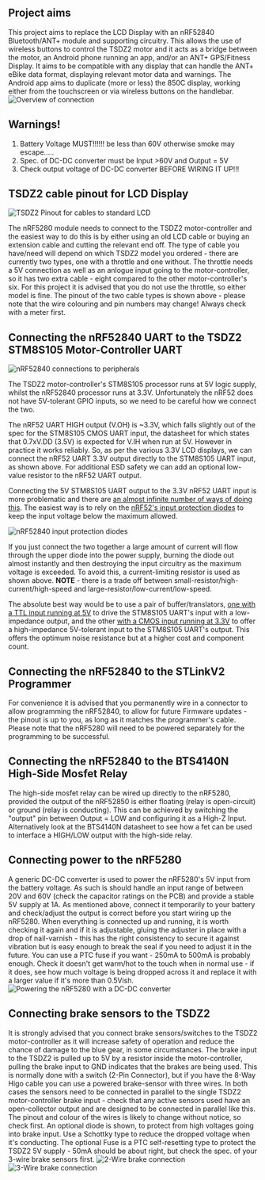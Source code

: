 Project aims
------------

This project aims to replace the LCD Display with an nRF52840 Bluetooth/ANT+ module and supporting circuitry. This allows the use of wireless buttons to control the TSDZ2 motor and it acts as a bridge between the motor, an Android phone running an app, and/or an ANT+ GPS/Fitness Display. It aims to be compatible with any display that can handle the ANT+ eBike data format, displaying relevant motor data and warnings. The Android app aims to duplicate (more or less) the 850C display, working either from the touchscreen or via wireless buttons on the handlebar.
![Overview of connection](Overview.png)

Warnings!
---------

1) Battery Voltage MUST!!!!!! be less than 60V otherwise smoke may escape.....
2) Spec. of DC-DC converter must be Input >60V and Output = 5V
3) Check output voltage of DC-DC converter BEFORE WIRING IT UP!!!


TSDZ2 cable pinout for LCD Display
----------------------------------
![TSDZ2 Pinout for cables to standard LCD](TSDZ2_LCD_Cables.png)

The nRF5280 module needs to connect to the TSDZ2 motor-controller and the easiest way to do this is by either using an old LCD cable or buying an extension cable and cutting the relevant end off. The type of cable you have/need will depend on which TSDZ2 model you ordered - there are currently two types, one with a throttle and one without. The throttle needs a 5V connection as well as an anlogue input going to the motor-controller, so it has two extra cable - eight compared to the other motor-controller's six. For this project it is advised that you do not use the throttle, so either model is fine. The pinout of the two cable types is shown above - please note that the wire colouring and pin numbers may change! Always check with a meter first.


Connecting the nRF52840 UART to the TSDZ2 STM8S105 Motor-Controller UART
-------------------------------------------------------------------------------
![nRF52840 connections to peripherals](nRF52840_Connections.png)

The TSDZ2 motor-controller's STM8S105 processor runs at 5V logic supply, whilst the nRF52840 processor runs at 3.3V. Unfortunately the nRF52 does not have 5V-tolerant GPIO inputs, so we need to be careful how we connect the two.

The nRF52 UART HIGH output (V.OH) is ~3.3V, which falls slightly out of the spec for the STM8S105 CMOS UART input, the datasheet for which states that 0.7xV.DD (3.5V) is expected for V.IH when run at 5V. However in practice it works reliably. So, as per the various 3.3V LCD displays, we can connect the nRF52 UART 3.3V output directly to the STM8S105 UART input, as shown above. For additional ESD safety we can add an optional low-value resistor to the nRF52 UART output.

Connecting the 5V STM8S105 UART output to the 3.3V nRF52 UART input is more problematic and there are [an almost infinite number of ways of doing this](https://next-hack.com/index.php/2017/09/15/how-to-interface-a-5v-output-to-a-3-3v-input/ "a random guide to interfacing 5v to 3.3v logic"). The easiest way is to rely on the [nRF52's input protection diodes](io_protection.png) to keep the input voltage below the maximum allowed.

![nRF52840 input protection diodes](io_protection.png)

If you just connect the two together a large amount of current will flow through the upper diode into the power supply, burning the diode out almost instantly and then destroying the input circuitry as the maximum voltage is exceeded. To avoid this, a current-limiting resistor is used as shown above. __NOTE__ - there is a trade off between small-resistor/high-current/high-speed and large-resistor/low-current/low-speed.

The absolute best way would be to use a pair of buffer/translators, [one with a TTL input running at 5V](https://www.ti.com/product/SN74AHCT1G125 "something similar to this") to drive the STM8S105 UART's input with a low-impedance output, and the other [with a CMOS input running at 3.3V](https://www.ti.com/product/SN74LVC1G34 "and something like this") to offer a high-impedance 5V-tolerant input to the STM8S105 UART's output. This offers the optimum noise resistance but at a higher cost and component count.


Connecting the nRF52840 to the STLinkV2 Programmer
--------------------------------------------------
For convenience it is advised that you permanently wire in a connector to allow programming the nRF52840, to allow for future Firmware updates - the pinout is up to you, as long as it matches the programmer's cable. Please note that the nRF5280 will need to be powered separately for the programming to be successful.


Connecting the nRF52840 to the BTS4140N High-Side Mosfet Relay
--------------------------------------------------------------
The high-side mosfet relay can be wired up directly to the nRF5280, provided the output of the nRF52850 is either floating (relay is open-circuit) or ground (relay is conducting). This can be achieved by switching the "output" pin between Output = LOW and configuring it as a High-Z Input. Alternatively look at the BTS4140N datasheet to see how a fet can be used to interface a HIGH/LOW output with the high-side relay.


Connecting power to the nRF5280
-------------------------------

A generic DC-DC converter is used to power the nRF5280's 5V input from the battery voltage. As such is should handle an input range of between 20V and 60V (check the capacitor ratings on the PCB) and provide a stable 5V supply at 1A. As mentioned above, connect it temporarily to your battery and check/adjust the output is correct before you start wiring up the nRF5280. When everything is connected up and running, it is worth checking it again and if it is adjustable, gluing the adjuster in place with a drop of nail-varnish - this has the right consistency to secure it against vibration but is easy enough to break the seal if you need to adjust it in the future. You can use a PTC fuse if you want - 250mA to 500mA is probably enough. Check it doesn't get warm/hot to the touch when in normal use - if it does, see how much voltage is being dropped across it and replace it with a larger value if it's more than 0.5Vish.
![Powering the nRF5280 with a DC-DC converter](nRF52840_and_DC-DC_Converter.png)

Connecting brake sensors to the TSDZ2
-------------------------------------

It is strongly advised that you connect brake sensors/switches to the TSDZ2 motor-controller as it will increase safety of operation and reduce the chance of damage to the blue gear, in some circumstances. The brake input to the TSDZ2 is pulled up to 5V by a resistor inside the motor-controller, pulling the brake input to GND indicates that the brakes are being used. This is normally done with a switch (2-Pin Connector), but if you have the 8-Way Higo cable you can use a powered brake-sensor with three wires. In both cases the sensors need to be connected in parallel to the single TSDZ2 motor-controller brake input - check that any active sensors used have an open-collector output and are designed to be connected in parallel like this. The pinout and colour of the wires is likely to change without notice, so check first. An optional diode is shown, to protect from high voltages going into brake input. Use a Schottky type to reduce the dropped voltage when it's conducting. The optional Fuse is a PTC self-resetting type to protect the TSDZ2 5V supply - 50mA should be about right, but check the spec. of your 3-wire brake sensors first.
![2-Wire brake connection](2-Wire_Brakes.png)
![3-Wire brake connection](3-Wire_Brakes.png)
